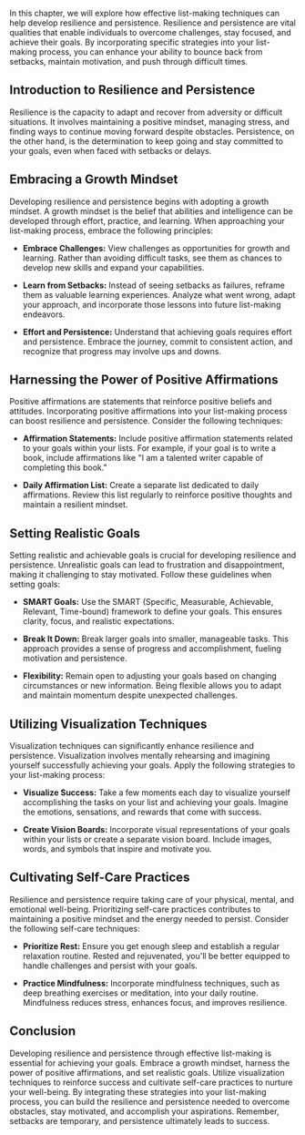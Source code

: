 
In this chapter, we will explore how effective list-making techniques can help develop resilience and persistence. Resilience and persistence are vital qualities that enable individuals to overcome challenges, stay focused, and achieve their goals. By incorporating specific strategies into your list-making process, you can enhance your ability to bounce back from setbacks, maintain motivation, and push through difficult times.

Introduction to Resilience and Persistence
------------------------------------------

Resilience is the capacity to adapt and recover from adversity or difficult situations. It involves maintaining a positive mindset, managing stress, and finding ways to continue moving forward despite obstacles. Persistence, on the other hand, is the determination to keep going and stay committed to your goals, even when faced with setbacks or delays.

Embracing a Growth Mindset
--------------------------

Developing resilience and persistence begins with adopting a growth mindset. A growth mindset is the belief that abilities and intelligence can be developed through effort, practice, and learning. When approaching your list-making process, embrace the following principles:

* **Embrace Challenges:** View challenges as opportunities for growth and learning. Rather than avoiding difficult tasks, see them as chances to develop new skills and expand your capabilities.

* **Learn from Setbacks:** Instead of seeing setbacks as failures, reframe them as valuable learning experiences. Analyze what went wrong, adapt your approach, and incorporate those lessons into future list-making endeavors.

* **Effort and Persistence:** Understand that achieving goals requires effort and persistence. Embrace the journey, commit to consistent action, and recognize that progress may involve ups and downs.

Harnessing the Power of Positive Affirmations
---------------------------------------------

Positive affirmations are statements that reinforce positive beliefs and attitudes. Incorporating positive affirmations into your list-making process can boost resilience and persistence. Consider the following techniques:

* **Affirmation Statements:** Include positive affirmation statements related to your goals within your lists. For example, if your goal is to write a book, include affirmations like "I am a talented writer capable of completing this book."

* **Daily Affirmation List:** Create a separate list dedicated to daily affirmations. Review this list regularly to reinforce positive thoughts and maintain a resilient mindset.

Setting Realistic Goals
-----------------------

Setting realistic and achievable goals is crucial for developing resilience and persistence. Unrealistic goals can lead to frustration and disappointment, making it challenging to stay motivated. Follow these guidelines when setting goals:

* **SMART Goals:** Use the SMART (Specific, Measurable, Achievable, Relevant, Time-bound) framework to define your goals. This ensures clarity, focus, and realistic expectations.

* **Break It Down:** Break larger goals into smaller, manageable tasks. This approach provides a sense of progress and accomplishment, fueling motivation and persistence.

* **Flexibility:** Remain open to adjusting your goals based on changing circumstances or new information. Being flexible allows you to adapt and maintain momentum despite unexpected challenges.

Utilizing Visualization Techniques
----------------------------------

Visualization techniques can significantly enhance resilience and persistence. Visualization involves mentally rehearsing and imagining yourself successfully achieving your goals. Apply the following strategies to your list-making process:

* **Visualize Success:** Take a few moments each day to visualize yourself accomplishing the tasks on your list and achieving your goals. Imagine the emotions, sensations, and rewards that come with success.

* **Create Vision Boards:** Incorporate visual representations of your goals within your lists or create a separate vision board. Include images, words, and symbols that inspire and motivate you.

Cultivating Self-Care Practices
-------------------------------

Resilience and persistence require taking care of your physical, mental, and emotional well-being. Prioritizing self-care practices contributes to maintaining a positive mindset and the energy needed to persist. Consider the following self-care techniques:

* **Prioritize Rest:** Ensure you get enough sleep and establish a regular relaxation routine. Rested and rejuvenated, you'll be better equipped to handle challenges and persist with your goals.

* **Practice Mindfulness:** Incorporate mindfulness techniques, such as deep breathing exercises or meditation, into your daily routine. Mindfulness reduces stress, enhances focus, and improves resilience.

Conclusion
----------

Developing resilience and persistence through effective list-making is essential for achieving your goals. Embrace a growth mindset, harness the power of positive affirmations, and set realistic goals. Utilize visualization techniques to reinforce success and cultivate self-care practices to nurture your well-being. By integrating these strategies into your list-making process, you can build the resilience and persistence needed to overcome obstacles, stay motivated, and accomplish your aspirations. Remember, setbacks are temporary, and persistence ultimately leads to success.
